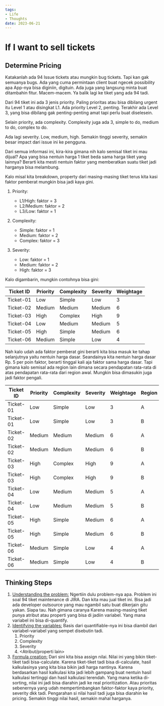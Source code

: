 ```yaml
---
tags:
- Life
- Thoughts
date: 2023-06-21
---
```


# If I want to sell tickets

## Determine Pricing

Katakanlah ada 94 Issue tickets atau mungkin bug tickets. Tapi kan gak semuanya bugs. Ada yang cuma permintaan client buat ngecek possibility apa App-nya bisa diginiin, digituin. Ada juga yang langsung minta buat ditambahin fitur. Macem-macem. Ya balik lagi ke tiket yang ada 94 tadi.

Dari 94 tiket ini ada 3 jenis priority. Paling prioritas atau bisa dibilang urgent itu Level 1 atau disingkat L1. Ada priority Level 2, penting. Terakhir ada Level 3, yang bisa dibilang gak penting-penting amat tapi perlu buat diselesein.

Selain priority, ada complexity. Complexity juga ada 3, simple to do, medium to do, complex to do.

Ada lagi severity. Low, medium, high. Semakin tinggi severity, semakin besar impact dari issue ini ke pengguna.

Dari semua informasi ini, kira-kira gimana nih kalo semisal tiket ini mau dijual? Apa yang bisa nentuin harga 1 tiket beda sama harga tiket yang lainnya? Berarti kita mesti nentuin faktor yang memberatkan suatu tiket jadi harganya bisa melambung.

Kalo misal kita breakdown, property dari masing-masing tiket terus kita kasi faktor pemberat mungkin bisa jadi kaya gini.

1. Priority:
    - L1/High: faktor = 3
    - L2/Medium: faktor = 2
    - L3/Low: faktor = 1

2. Complexity:
    - Simple: faktor = 1
    - Medium: faktor = 2
    - Complex: faktor = 3

3. Severity:
    - Low: faktor = 1
    - Medium: faktor = 2
    - High: faktor = 3

Kalo digambarin, mungkin contohnya bisa gini:

| Ticket ID | Priority | Complexity | Severity | Weightage |
|-----------|----------|------------|----------|-----------|
| Ticket-01 | Low      | Simple     | Low      | 3         |
| Ticket-02 | Medium   | Medium     | Medium   | 6         |
| Ticket-03 | High     | Complex    | High     | 9         |
| Ticket-04 | Low      | Medium     | Medium   | 5         |
| Ticket-05 | High     | Simple     | Medium   | 6         |
| Ticket-06 | Medium   | Simple     | Low      | 4         |

Nah kalo udah ada faktor pemberat gini berarti kita bisa masuk ke tahap selanjutnya yaitu nentuin harga dasar. Seandainya kita nentuin harga dasar Rp. 5 per poin faktor, berarti tinggal kali aja faktor sama harga dasar. Tapi gimana kalo semisal ada region lain dimana secara pendapatan rata-rata di atas pendapatan rata-rata dari region awal. Mungkin bisa dimasukin juga jadi faktor pengali.

| Ticket ID | Priority | Complexity | Severity | Weightage | Region | Regional Weight | Price    |
|-----------|----------|------------|----------|-----------|--------|-----------------|----------|
| Ticket-01 | Low      | Simple     | Low      | 3         | A      | 1               | Rp. 15   |
| Ticket-01 | Low      | Simple     | Low      | 3         | B      | 1.5             | Rp. 22.5 |
| Ticket-02 | Medium   | Medium     | Medium   | 6         | A      | 1               | Rp. 30   |
| Ticket-02 | Medium   | Medium     | Medium   | 6         | B      | 1.5             | Rp. 45   |
| Ticket-03 | High     | Complex    | High     | 9         | A      | 1               | Rp. 45   |
| Ticket-03 | High     | Complex    | High     | 9         | B      | 1.5             | Rp. 67.5 |
| Ticket-04 | Low      | Medium     | Medium   | 5         | A      | 1               | Rp. 25   |
| Ticket-04 | Low      | Medium     | Medium   | 5         | B      | 1.5             | Rp. 37.5 |
| Ticket-05 | High     | Simple     | Medium   | 6         | A      | 1               | Rp. 30   |
| Ticket-05 | High     | Simple     | Medium   | 6         | B      | 1.5             | Rp. 45   |
| Ticket-06 | Medium   | Simple     | Low      | 4         | A      | 1               | Rp. 20   |
| Ticket-06 | Medium   | Simple     | Low      | 4         | B      | 1.5             | Rp. 30   |



## Thinking Steps

1. <ins>Understanding the problem:</ins> Ngertiin dulu problem-nya apa. Problem ini soal 94 tiket maintenance di JIRA. Dan kita mau jual tiket ini. Bisa jadi ada developer outsource yang mau ngambil satu buat dikerjain gitu yakan. Siapa tau. Nah gimana caranya Karena masing-masing tiket punya atribut atau properti yang bisa di jadiin variabel. Yang mana variabel ini bisa di-quantify.
2. <ins>Identifying the variables:</ins> Basis dari quantifiable-nya ini bisa diambil dari variabel-variabel yang sempet disebutin tadi.
   1. Priority
   2. Complexity
   3. Severity
   4. \<Atribut/properti lain\>
3. <ins>Formula creation:</ins> Dari sini kita bisa assign nilai. Nilai ini yang bikin tiket-tiket tadi bisa-calculate. Karena tiket-tiket tadi bisa di-calculate, hasil kalkulasinya yang kita bisa bikin jadi harga nantinya. Karena berdasarkan hasil kalkulasi kita jadi lebih gampang buat nentuin hasil kalkulasi tertinggi dan hasil kalkulasi terendah. Yang mana ketika di-sorting, nilai ini jadi bisa diarahin jadi ke real prioritization. Atau prioritas sebenernya yang udah mempertimbangkan faktor-faktor kaya priority, severity dkk tadi. Pengarahan si nilai hasil tadi juga bisa diarahin ke pricing. Semakin tinggi nilai hasil, semakin mahal harganya.
